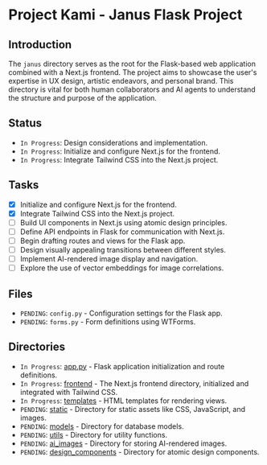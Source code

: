 # Project Kami - Janus Flask Project

## Introduction
The `janus` directory serves as the root for the Flask-based web application combined with a Next.js frontend. The project aims to showcase the user's expertise in UX design, artistic endeavors, and personal brand. This directory is vital for both human collaborators and AI agents to understand the structure and purpose of the application.

## Status
- `In Progress`: Design considerations and implementation.
- `In Progress`: Initialize and configure Next.js for the frontend.
- `In Progress`: Integrate Tailwind CSS into the Next.js project.

## Tasks
- [x] Initialize and configure Next.js for the frontend.
- [x] Integrate Tailwind CSS into the Next.js project.
- [ ] Build UI components in Next.js using atomic design principles.
- [ ] Define API endpoints in Flask for communication with Next.js.
- [ ] Begin drafting routes and views for the Flask app.
- [ ] Design visually appealing transitions between different styles.
- [ ] Implement AI-rendered image display and navigation.
- [ ] Explore the use of vector embeddings for image correlations.

## Files
- `PENDING`: `config.py` - Configuration settings for the Flask app.
- `PENDING`: `forms.py` - Form definitions using WTForms.

## Directories
- `In Progress`: [app.py](./app.py) - Flask application initialization and route definitions.
- `In Progress`: [frontend](./frontend) - The Next.js frontend directory, initialized and integrated with Tailwind CSS.
- `In Progress`: [templates](./templates) - HTML templates for rendering views.
- `PENDING`: [static](./static) - Directory for static assets like CSS, JavaScript, and images.
- `PENDING`: [models](./models) - Directory for database models.
- `PENDING`: [utils](./utils) - Directory for utility functions.
- `PENDING`: [ai_images](./ai_images) - Directory for storing AI-rendered images.
- `PENDING`: [design_components](./design_components) - Directory for atomic design components.
